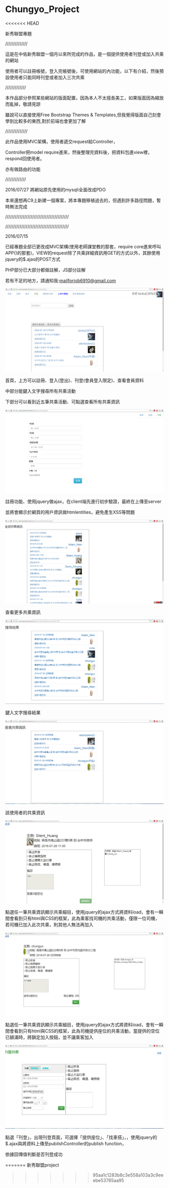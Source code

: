 # Chungyo_Project
<<<<<<< HEAD

新秀聯盟專題


//////////////

這是在中佑新秀聯盟一個月以來所完成的作品，是一個提供使用者刊登或加入共乘的網站

使用者可以註冊帳號，登入完帳號後，可使用網站的內功能，以下有介紹，然後預設使用者只能同時刊登或者加入三次共乘

/////////////

本作品部分參照某些網站的版面配置，因為本人不太擅長美工，如果版面因為縮放而亂掉，敬請見諒

雖說可以直接使用Free Bootstrap Themes & Templates,但我覺得版面自己刻會學到比較多的東西,對於前端也會更加了解

//////////////

此作品使用MVC架構，使用者遞交request給Controller，

Controller把model require進來，然後整理完資料後，把資料包進view裡，respond回使用者。

亦有做路由的功能

/////////////

2016/07/27
將網站原先使用的mysqli全面改成PDO

本來還想再C9上新建一個專案，將本專題移植過去的，但遇到許多路徑問題，暫時無法完成

////////////////////////////////////////

////////////////////////////////////////

2016/07/15

已經專題全部已更改成MVC架構(使用老師課堂教的那套，require core進來呼叫APP()的那套)，VIEW的request除了共乘詳細資訊用GET的方式以外，其餘使用jquery的$.ajas的POST方式

PHP部分已大部分都做註解，JS部分註解

若有不足的地方，請通知我:mailforjob6910@gmail.com










![image](https://github.com/silent6910/Chungyo_Project/raw/master/images/index.png)


首頁，上方可以註冊、登入(登出)、刊登(會員登入限定)、查看會員資料

中部分能鍵入文字搜尋所有共乘活動

下部分可以看到近五筆共乘活動、可點選查看所有共乘資訊


![image](https://github.com/silent6910/Chungyo_Project/raw/master/images/register.png)


註冊功能、使用jquery做ajax，在client端先進行初步驗證，最終在上傳至server

並將會顯示於網頁的用戶資訊做htmlentities，避免產生XSS等問題




![image](https://github.com/silent6910/Chungyo_Project/raw/master/images/allcarpool.png)


查看更多共乘資訊



![image](https://github.com/silent6910/Chungyo_Project/raw/master/images/search.png)


鍵入文字搜尋結果

![image](https://github.com/silent6910/Chungyo_Project/raw/master/images/member_carpool.png)

該使用者的共乘資訊


![image](https://github.com/silent6910/Chungyo_Project/raw/master/images/mycarpool_passeng.png)



點選任一筆共乘資訊顯示共乘細目，使用jquery的ajax方式將資料load，會有一瞬間會看到只有html與CSS的框架，此為乘客找司機的共乘活動，僅限一位司機，若司機已加入此次共乘，則其他人無法再加入

![image](https://github.com/silent6910/Chungyo_Project/raw/master/images/mycarpool_driver.png)


點選任一筆共乘資訊顯示共乘細目，使用jquery的ajax方式將資料load，會有一瞬間會看到只有html與CSS的框架，此為司機提供座位的共乘活動，當提供的空位已額滿時，將鎖定加入按鈕，並不讓乘客加入

![image](https://github.com/silent6910/Chungyo_Project/raw/master/images/publish.png)


點選「刊登」，出現刊登頁面，可選擇「提供座位」、「找車搭」，，使用jquery的$.ajax與將資料上傳至pubilshController的publish function，

依據回傳值判斷是否刊登成功











=======
新秀聯盟project
>>>>>>> 95aa1c1283b8c3e558a103a3c9eeebe53765aa95
